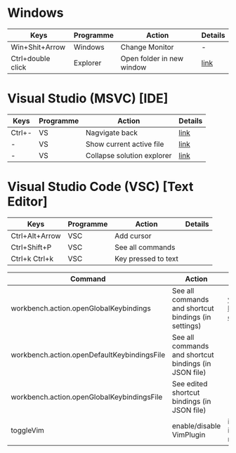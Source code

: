 <!---
NEW ARRAY (4 columns)
|Keys|Programme|Action|Details|
|-|-|-|-|
||||
    \
      `-> NEW LINE
-->

# Windows 

|Keys|Programme|Action|Details|
|-|-|-|-|
|Win+Shit+Arrow|Windows|Change Monitor|-|
|Ctrl+double click|Explorer|Open folder in new window|[link](https://superuser.com/a/1187437)|

# Visual Studio (MSVC) [IDE]


|Keys|Programme|Action|Details|
|-|-|-|-|
|Ctrl+-|VS|Nagvigate back|[link](https://docs.wholetomato.com/default.asp?W197#:~:text=By%20default%2C%20Alt%2BLeft%20navigates,%2C%20Alt%2BRight%20navigates%20forward.)|
|-|VS|Show current active file|[link](https://mattferderer.com/show-current-active-file-in-vs-studio-explorer)|
|-|VS|Collapse solution explorer|[link](https://stackoverflow.com/a/24514803)|

# Visual Studio Code (VSC) [Text Editor]

|Keys|Programme|Action|Details|
|-|-|-|-|
|Ctrl+Alt+Arrow|VSC|Add cursor|
|Ctrl+Shift+P|VSC|See all commands|
|Ctrl+k Ctrl+k|VSC|Key pressed to text|

|Command|Action|Details|
|-|-|-|
|workbench.action.openGlobalKeybindings|See all commands and shortcut bindings (in settings)|[vscode keybindings customization]
|workbench.action.openDefaultKeybindingsFile|See all commands and shortcut bindings (in JSON file)|
|workbench.action.openGlobalKeybindingsFile|See edited shortcut bindings (in JSON file)|
|toggleVim|enable/disable VimPlugin| if vscodevim installed. Not neovim.



[vscode keybindings customization]: https://code.visualstudio.com/docs/getstarted/keybindings#_advanced-customization
